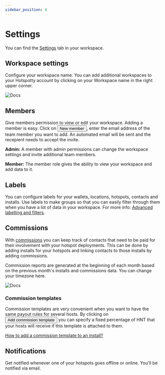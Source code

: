 ```yaml
---
sidebar_position: 6
---
```


# Settings

You can find the [Settings](https://app.hotspotty.net/workspace/settings) tab in your workspace.

## Workspace settings

Configure your workspace name. You can add additional workspaces to your Hotspotty account by clicking on your Workspace name in the right upper corner.

![Docs](/img/workspace/settings.png)

## Members

Give members permission to view or edit your workspace. Adding a member is easy. Click on <button class="hotspotty-button">New member</button>, enter the email address of the team member you want to add. An automated email will be sent and the recepient needs to accept the invite.

**Admin:** A member with admin permissions can change the workspace settings and invite additional team members.

**Member:** The member role gives the ability to view your workspace and add data to it.

## Labels

You can configure labels for your wallets, locations, hotspots, contacts and installs. Use labels to make groups so that you can easily filter through them when you have a lot of data in your workspace. For more info: [Advanced labelling and filters](../Monitoring%20&%20Managing/labelling-and-filtering).

## Commissions

With [commissions](../Payment%20Management/generate-commission-reports) you can keep track of contacts that need to be paid for their involvement with your hotspot deployments. This can be done by adding installs for your hotspots and linking contacts to those installs by adding commissions.

Commission reports are generated at the beginning of each month based on the previous month's installs and commissions data.
You can change your timezone here.

![Docs](/img/workspace/settings-2.png)

### Commission templates

Commission templates are very convenient when you want to have the same payout rules for several hosts. By clicking on <button class="hotspotty-button">Add commission template</button> you can specify a fixed percentage of HNT that your hosts will receive if this template is attached to them.

[How to add a commission template to an install?](../Payment%20Management/generate-commission-reports#2-add-commission-to-install)

## Notifications

Get notified whenever one of your hotspots goes offline or online. You'll be notified via email.

